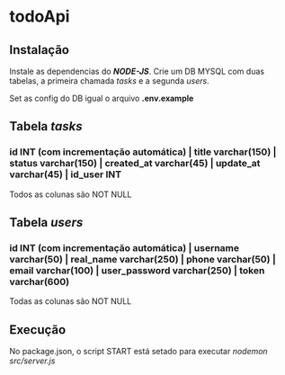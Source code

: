 # todoApi

## Instalação

Instale as dependencias do _**NODE-JS**_.
Crie um DB MYSQL com duas tabelas, a primeira chamada _tasks_ e a segunda _users_.

Set as config do DB igual o arquivo **.env.example**

## Tabela _tasks_

### id INT (com incrementação automática)  | title varchar(150) | status varchar(150) | created_at varchar(45) | update_at varchar(45) | id_user INT
Todos as colunas são NOT NULL

## Tabela _users_

### id INT (com incrementação automática) | username varchar(50) | real_name varchar(250) | phone varchar(50) | email varchar(100) | user_password varchar(250) | token varchar(600)
Todas as colunas são NOT NULL

## Execução

No package.json, o script START está setado para executar _nodemon src/server.js_